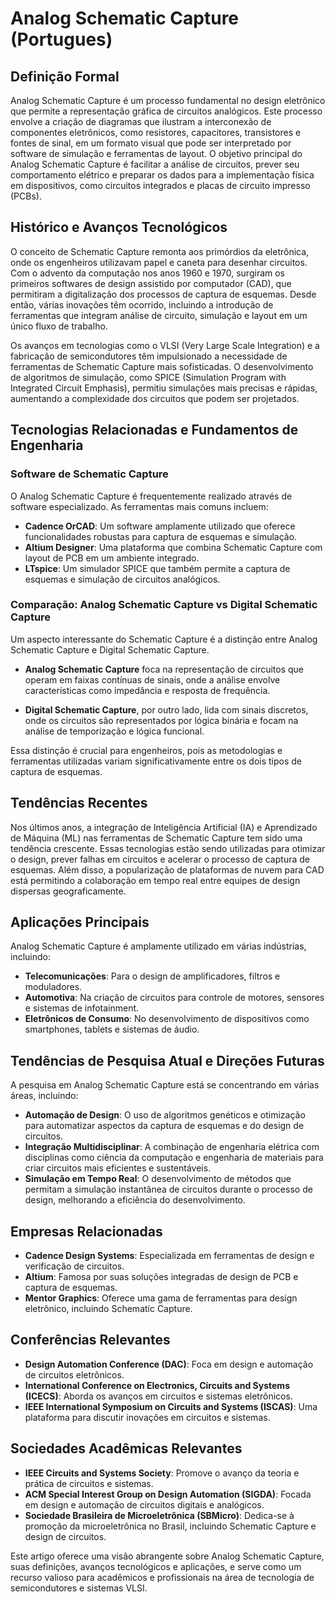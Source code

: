 # Analog Schematic Capture (Portugues)

## Definição Formal

Analog Schematic Capture é um processo fundamental no design eletrônico que permite a representação gráfica de circuitos analógicos. Este processo envolve a criação de diagramas que ilustram a interconexão de componentes eletrônicos, como resistores, capacitores, transistores e fontes de sinal, em um formato visual que pode ser interpretado por software de simulação e ferramentas de layout. O objetivo principal do Analog Schematic Capture é facilitar a análise de circuitos, prever seu comportamento elétrico e preparar os dados para a implementação física em dispositivos, como circuitos integrados e placas de circuito impresso (PCBs).

## Histórico e Avanços Tecnológicos

O conceito de Schematic Capture remonta aos primórdios da eletrônica, onde os engenheiros utilizavam papel e caneta para desenhar circuitos. Com o advento da computação nos anos 1960 e 1970, surgiram os primeiros softwares de design assistido por computador (CAD), que permitiram a digitalização dos processos de captura de esquemas. Desde então, várias inovações têm ocorrido, incluindo a introdução de ferramentas que integram análise de circuito, simulação e layout em um único fluxo de trabalho.

Os avanços em tecnologias como o VLSI (Very Large Scale Integration) e a fabricação de semicondutores têm impulsionado a necessidade de ferramentas de Schematic Capture mais sofisticadas. O desenvolvimento de algoritmos de simulação, como SPICE (Simulation Program with Integrated Circuit Emphasis), permitiu simulações mais precisas e rápidas, aumentando a complexidade dos circuitos que podem ser projetados.

## Tecnologias Relacionadas e Fundamentos de Engenharia

### Software de Schematic Capture

O Analog Schematic Capture é frequentemente realizado através de software especializado. As ferramentas mais comuns incluem:

- **Cadence OrCAD**: Um software amplamente utilizado que oferece funcionalidades robustas para captura de esquemas e simulação.
- **Altium Designer**: Uma plataforma que combina Schematic Capture com layout de PCB em um ambiente integrado.
- **LTspice**: Um simulador SPICE que também permite a captura de esquemas e simulação de circuitos analógicos.

### Comparação: Analog Schematic Capture vs Digital Schematic Capture

Um aspecto interessante do Schematic Capture é a distinção entre Analog Schematic Capture e Digital Schematic Capture. 

- **Analog Schematic Capture** foca na representação de circuitos que operam em faixas contínuas de sinais, onde a análise envolve características como impedância e resposta de frequência.
  
- **Digital Schematic Capture**, por outro lado, lida com sinais discretos, onde os circuitos são representados por lógica binária e focam na análise de temporização e lógica funcional.

Essa distinção é crucial para engenheiros, pois as metodologias e ferramentas utilizadas variam significativamente entre os dois tipos de captura de esquemas.

## Tendências Recentes

Nos últimos anos, a integração de Inteligência Artificial (IA) e Aprendizado de Máquina (ML) nas ferramentas de Schematic Capture tem sido uma tendência crescente. Essas tecnologias estão sendo utilizadas para otimizar o design, prever falhas em circuitos e acelerar o processo de captura de esquemas. Além disso, a popularização de plataformas de nuvem para CAD está permitindo a colaboração em tempo real entre equipes de design dispersas geograficamente.

## Aplicações Principais

Analog Schematic Capture é amplamente utilizado em várias indústrias, incluindo:

- **Telecomunicações**: Para o design de amplificadores, filtros e moduladores.
- **Automotiva**: Na criação de circuitos para controle de motores, sensores e sistemas de infotainment.
- **Eletrônicos de Consumo**: No desenvolvimento de dispositivos como smartphones, tablets e sistemas de áudio.

## Tendências de Pesquisa Atual e Direções Futuras

A pesquisa em Analog Schematic Capture está se concentrando em várias áreas, incluindo:

- **Automação de Design**: O uso de algoritmos genéticos e otimização para automatizar aspectos da captura de esquemas e do design de circuitos.
- **Integração Multidisciplinar**: A combinação de engenharia elétrica com disciplinas como ciência da computação e engenharia de materiais para criar circuitos mais eficientes e sustentáveis.
- **Simulação em Tempo Real**: O desenvolvimento de métodos que permitam a simulação instantânea de circuitos durante o processo de design, melhorando a eficiência do desenvolvimento.

## Empresas Relacionadas

- **Cadence Design Systems**: Especializada em ferramentas de design e verificação de circuitos.
- **Altium**: Famosa por suas soluções integradas de design de PCB e captura de esquemas.
- **Mentor Graphics**: Oferece uma gama de ferramentas para design eletrônico, incluindo Schematic Capture.

## Conferências Relevantes

- **Design Automation Conference (DAC)**: Foca em design e automação de circuitos eletrônicos.
- **International Conference on Electronics, Circuits and Systems (ICECS)**: Aborda os avanços em circuitos e sistemas eletrônicos.
- **IEEE International Symposium on Circuits and Systems (ISCAS)**: Uma plataforma para discutir inovações em circuitos e sistemas.

## Sociedades Acadêmicas Relevantes

- **IEEE Circuits and Systems Society**: Promove o avanço da teoria e prática de circuitos e sistemas.
- **ACM Special Interest Group on Design Automation (SIGDA)**: Focada em design e automação de circuitos digitais e analógicos.
- **Sociedade Brasileira de Microeletrônica (SBMicro)**: Dedica-se à promoção da microeletrônica no Brasil, incluindo Schematic Capture e design de circuitos.

Este artigo oferece uma visão abrangente sobre Analog Schematic Capture, suas definições, avanços tecnológicos e aplicações, e serve como um recurso valioso para acadêmicos e profissionais na área de tecnologia de semicondutores e sistemas VLSI.